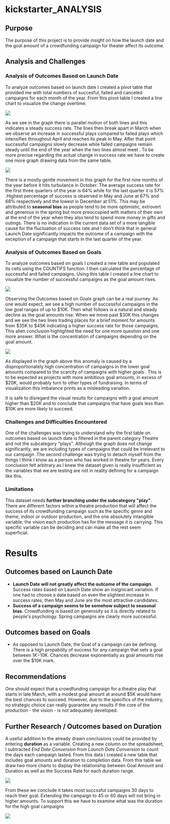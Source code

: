 # kickstarter_ANALYSIS


## Purpose
The purpose of this project is to provide insight on how the launch date and the goal amount of a crowdfunding campaign for theater affect its outcome.  

## **Analysis and Challenges**

### **Analysis of Outcomes Based on Launch Date**


To analyze outcomes based on launch date I created a pivot table that provided me with total numbers of succesful, failed and canceled campaigns for each month of the year. From this pivot table I created a line chart to visualize the change overtime. 

![](png/Theater_Outcomes_vs_Launch.png)

 As we see in the graph there is parallel motion of both lines and this indicates a steady success rate. The lines then break apart in March when we observe an increase in successful plays compared to failed plays which intensifies throughout April and reaches its peak in May. After that point successful campaigns slowly decrease while failed campaigns remain steady until the end of the year when the two lines almost meet . To be more precise regarding the actual change in success rate we have to create one more graph drawing data from the same table.   
  
  ![](png/suc_launch.png)
  
  There is a mostly gentle movement in this graph for the first nine months of the year before it hits turbulance in October. The average success rate for the first three quarters of the year is 64% while for the last quarter it is 57% .Highest percentage of success is observed in May and June at 67% and 68% respectively and the lowest in December at 51%. This may be attributed to **seasonal bias** as people tend to be more optimistic, extrovert and generous in the spring but more preoccupied with matters of their own at the end of the year when they also tend to spend more money in gifts and outings. There is no indication in the current data set of a more tangible cause for the fluctuation of success rate and I don't think that in general Launch Date significantly impacts the outcome of a campaign with the exception of a campaign that starts in the last quarter of the year. 

### **Analysis of Outcomes Based on Goals**
To analyze outcomes based on goals I created a new table and populated its cells using the COUNTIFS function. I then calculated the percentage of successful and failed campaigns. Using this table I created a line chart to visualize  the number of successful campaigns  as the goal amount rises. 

![](png/Outcomes_vs_Goals.png)

Observing the Outcomes based on Goals graph can be a real journey. As one would expect, we see a high number of successful campaigns in the low goal ranges of up to $10K. Then what follows is a natural and steady decline as the goal amounts rise. When we move past $30K this changes and we see the two lines trading places for a brief moment for amounts from $35K to $45K indicating a higher success rate for those campaigns. This alien conclusion highlighted the need for one more question and one more answer. What is the concentration of campaigns depending on the goal amount. 

![](png/density.png)

As displayed in the graph above this anomaly is caused by a disproportionately high concentration of campaigns in the lower goal amounts compared to the scarcity of campaigns with higher goals . This is to be expected as projects with more ambitious goal amounts, in excess of $20K, would probably turn to other types of fundraising. In terms of visualization this imbalance prints as a misleading variation. 

It is safe to disregard the visual results for campaigns with a goal amount higher than $20K and to conclude that campaigns that have goals less than $10K are more likely to succeed. 

### **Challenges and Difficulties Encountered**
One of the challenges was trying to understand why the first table on outcomes based on launch date is filtered in the parent category Theatre and not the subcategory "plays". Although the graph does not change significantly, we are including types of campaigns that could be irrelevant to our campaign .The second challenge was trying to detach myself from the things I think I know as a person who has worked in theatre for years. Every conclusion felt arbitrary as I knew the dataset given is really insufficient as the variables that we are testing are not in reality defining for a campaign like this. 

### **Limitations**
This dataset needs **further branching under the subcategory "play"**. There are different factors within a theatre production that will affect the success of its crowdfunding campaign such as the specific genre and theme, indoor or outdoor production, and the one absolutely intangible variable; the vision each production has for the message it is carrying. This specific variable can be deciding and can make all the rest seem superficial. 
 

# **Results**

## **Outcomes based on Launch Date**
- **Launch Date will not greatly affect the outcome of the campaign**. Success rates based on Launch Date show an insignicant variation. If one had to choose a date based on even the slightest increase in success rates, then May and June are the most attractive candidates. 
- **Success of a campaign seems to be somehow subject to seasonal bias**. Crowdfunding is based on generosity so it is directly related to people's psychology. Spring campaigns are clearly more successful.
 
 ## **Outcomes based on Goals**
 - As opposed to Launch Date, the Goal of a campaign can be defining. There is a high propability of success for any campaign that sets a goal between $1K-$10K. Chances decrease  exponentially as goal amounts rise over the $10K mark. 
 
 
 ## **Recommendations**
 
One should expect that a crowdfunding campaign for a theatre play that starts in late March, with a modest goal amount at around $5K would have the best chances to succeed. However, due to the specifics of the industry, no strategic choice can really guarantee any results if the core of the production - the vision - is not adequately developed. 


## **Further Research / Outcomes based on Duration**

A useful addition to the already drawn conclusions could be provided by entering **duration** as a variable. Creating a new column on the spreadsheet, I subtracted *End Date Conversion* from *Launch Date Conversion* to count the days each campaign lasted. From this data I created a new table that includes goal amounts and duration to completion data. From this table we draw two more charts to display the relationship between Goal Amount and Duration as well as the Success Rate for each duration range. 

![](png/goal_time.png)

From these we conclude it takes most succssful campaigns 30 days to reach their goal. Extending the campaign to 45 or 60 days will not bring in higher amounts. To support this we have to examine what was the duration for the high goal campaigns

![](png/suc_time.png)



